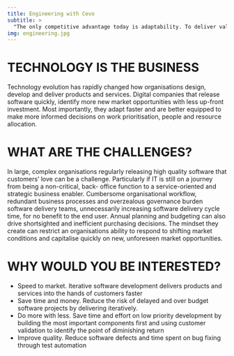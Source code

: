 ```yaml
---
title: Engineering with Cevo
subtitle: >
  "The only competitive advantage today is adaptability. To deliver valuable new concepts and solutions faster than the competition, organisations need the ability to rapidly deploy code to production, and then iterate based on customer feedback".
img: engineering.jpg
---
```


# TECHNOLOGY IS THE BUSINESS

Technology evolution has rapidly changed how organisations design, develop and deliver products and services. Digital companies that release software quickly, identify more new market opportunities with less up-front investment. Most importantly, they adapt faster and are better equipped to make more informed decisions on work prioritisation, people and resource allocation.

# WHAT ARE THE CHALLENGES?

In large, complex organisations regularly releasing high quality software that customers’ love can be a challenge. Particularly if IT is still on a journey from being a non-critical, back- office function to a service-oriented and strategic business enabler. Cumbersome organisational workflow, redundant business processes and overzealous governance burden software delivery teams, unnecessarily increasing software delivery cycle time, for no benefit to the end user. Annual planning and budgeting can also drive shortsighted and inefficient purchasing decisions. The mindset they create can restrict an organisations ability to respond to shifting market conditions and capitalise quickly on new, unforeseen market opportunities.

# WHY WOULD YOU BE INTERESTED?

* Speed to market. Iterative software development delivers products and services into the hands of customers faster
* Save time and money. Reduce the risk of delayed and over budget software projects by delivering iteratively.
* Do more with less. Save time and effort on low priority development by building the most important components first and using customer validation to identify the point of diminishing return
* Improve quality. Reduce software defects and time spent on bug fixing through test automation
